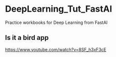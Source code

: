 # DeepLearning_Tut_FastAI
Practice workbooks for Deep Learning from FastAI

## Is it a bird app
https://www.youtube.com/watch?v=8SF_h3xF3cE
